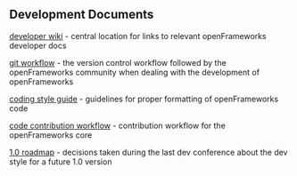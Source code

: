 ## Development Documents

[developer wiki](https://github.com/openframeworks/openFrameworks/wiki) - central location for links to relevant openFrameworks developer docs

[git workflow](https://github.com/openframeworks/openFrameworks/wiki/openFrameworks-git-workflow) - the version control workflow followed by the openFrameworks community when dealing with the development of openFrameworks

[coding style guide](https://github.com/openframeworks/openFrameworks/wiki/openFrameworks-Coding-style-guidelines) - guidelines for proper formatting of openFrameworks code

[code contribution workflow](https://github.com/openframeworks/openFrameworks/wiki/Code-Contribution-Workflow) - contribution workflow for the openFrameworks core

[1.0 roadmap](https://docs.google.com/document/d/1GjgjQZCHTcOD3cT9OFSl0AZ1nhfYwwvxTl5L4OJE6qA/edit?usp=sharing) - decisions taken during the last dev conference about the dev style for a future 1.0 version
